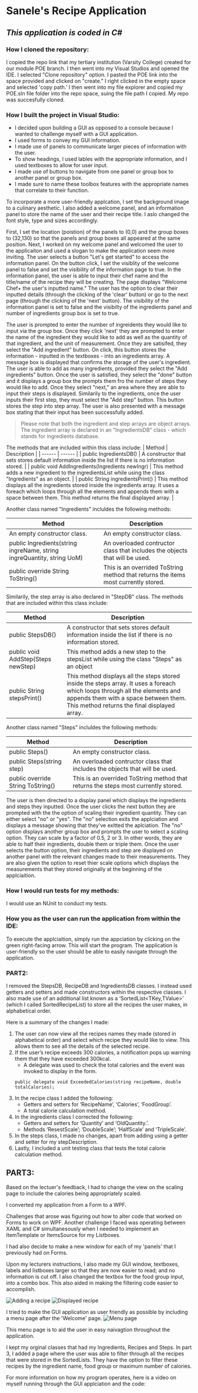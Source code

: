 # Sanele's Recipe Application
## _This application is coded in C#_

### How I cloned the repository:
I copied the repo link that my tertiary institution (Varsity College) created for our module POE branch. I then went into my Visual Studios and opened the IDE. I selected "Clone repository" option. I pasted the POE link into the space provided and clicked on "create." I right clicked in the empty space and selected 'copy path.'
I then went into my file explorer and copied my POE.sln file folder into the repo space, suing the file path I copied.
My repo was succesfully cloned.

### How I built the project in Visual Studio:
-   I decided upon building a GUI as opposed to a console because I wanted to challenge myself with a GUI application.
-   I used forms to convey my GUI information. 
-   I made use of panels to communicate larger pieces of information with the user. 
-  To show headings, I used lables with the appropriate information, and I used textboxes to allow for user input. 
-   I made use of buttons to navigate from one panel or group box to another panel or group box. 
-   I made sure to name these toolbox features with the appropriate names that correlate to their function.

To incorporate a more user-friendly applcation, I set the background image to a culinary aesthetic. I also added a welcome panel, and an information panel to store the name of the user and their recipe title. I aslo changed the font style, type and sizes accordingly.

First, I set the location (poistion) of the panels  to (0,0) and the group boxes to (32,130) so that the panels and group boxes all appeared at the same position. 
Next, I worked on my welcome panel and welcomed the user to the applicaiton and used a slogan to make the application seem more inviting. The user selects a button "Let's get started" to access the information panel. On the button click, I set the visiblity of the welcome panel to false and set the visibility of the information page to true. 
In the information panel, the user is able to input their chef name and the title/name of the recipe they will be creating.
The page displays "Welcome Chef+ the user's inputted name." The user has the option to clear their inputted details (through the clicking of the 'clear' button) or go to the next page (through the clicking of the 'next' button). 
The visibility of the information panel is set to false and the visibilty of the ingredients panel and number of ingredients group box is set to true.

The user is prompted to enter the number of ingreidents they would like to input via the group box. Once they click 'next' they are prompted to enter the name of the ingredient they would like to add as well as the quantity of that ingredient, and the unit of measurement. Once they are satisifed, they select the "Add ingredient" button. On click, this button stores the information - inputted in the textboxes - into an ingredients array. A message box is displayed that confirms the storage of the user's ingredient. The user is able to add as many ingredients, provided they select the "Add ingredients" button. Once the user is satisfied, they select the "done" button and it displays a group box the prompts them fro the number of steps they would like to add. Once they select "next," an area where they are able to input their steps is displayed. Similarily to the ingredients, once the user inputs their first step, they must select the "Add step" button. This button stores the step into step array. The user is also presented with a message box stating that their input has been successfully added.

>Please note that both the ingredient and step arrays are object arrays. The ingredient array is declared in an "IngredientsDB" class - which stands for ingredients database. 

The methods that are included within this class include:
| Method | Description |
| ------ | ------ |
| public IngredientsDB() | A constructor that sets stores default information inside the list if there is no information stored. |
| public void AddIngredients(Ingredients newIngr) | This method adds a new ingredient to the ingredientsList while using the class "Ingredients" as an object. |
| public  String ingredientsPrint() | This method displays all the ingredients stored inside the ingredients array. It uses a foreach 	which loops through all the elements and appends them with a space between them. This method returns the final displayed array. |

Another class named "Ingredients" incluldes the following methods:

| Method | Description |
| ------ | ------ |
| An empty constructor class. | An empty constructor class. |
| public Ingredients(string ingreName, string ingreQuantity, string UoM) | An overloaded contructor class that includes the objects that will be used. |
| public override String ToString() | This is an overrided ToString method that returns the items most currently stored. |

Similarily, the step array is also declared in "StepDB" class. 
The methods that are included within this class include:

| Method | Description |
| ------ | ------ |
| public StepsDB() | A constructor that sets stores default information inside the list if there is no information stored. |
| public void AddStep(Steps newStep) | This method adds a new step to the stepsList while using the class "Steps" as an object |
| public String stepsPrint() | This method displays all the steps stored inside the steps array. It uses a foreach which loops through all the elements and appends them with a space between them. This method returns the final displayed array.|

Another class named "Steps" incluldes the following methods:

| Method | Description |
| ------ | ------ |
| public Steps() | An empty constructor class. |
| public Steps(string step) | An overloaded contructor class that includes the objects that will be used.|
| public override String ToString() | This is an overrided ToString method that returns the steps most currently stored. |


The user is then directed to a display panel which displays the ingredients and steps they inputted. 
Once the user clicks the next button they are prompted with the the option of scaling their ingredient quantity. They can either select "no" or "yes". The "no" selection exits the applciation and displays a message showing that they've exitted the aplciation. The "no" option displays another group box and prompts the user to select a scaling option. They can scale by a factor of 0.5, 2 or 3. In other words, they are able to half their ingredients, double them or triple them.
Once the user selects the button option, their ingredients and step are displayed on another panel with the relevant changes made to their measurements. They are also given the option to reset thier scale options which displays the measurements that they stored originally at the beginning of the applciaition.  
 
### How I would run tests for my methods:
I would use an NUnit to conduct my tests.

### How you as the user can run the application from within the IDE:
To execute the applciaition, simply run the appciation by clicking on the green right-facing arrow. This will start the program. The application is user-friendly so the user should be able to easily navigate through the application.

### PART2:
I removed the StepsDB, RecipeDB and IngredientsDB classes. I instead used getters and setters and made constructors within the respective classes.
I also made use of an additional list known as a ‘SortedList<TKey,TValue>’ (which I called SortedRecipeList) to store all the recipes the user makes, in alphabetical order.

Here is a summary of the changes I made:
1.	The user can now view all the recipes names they made (stored in alphabetical order) and select which recipe they would like to view. This allows them to see all the details of the selected recipe.
2.	If the user’s recipe exceeds 300 calories, a notification pops up warning them that they have exceeded 300kcal.
    - A delegate was used to check the total calories and the event was invoked to display in the form. 
    ```
    public delegate void ExceededCalories(string recipeName, double totalCalories);
    ```
3.	In the recipe class I added the following:
	-   Getters and setters for ‘RecipeName’, ‘Calories’, ‘FoodGroup’.
    -   A total calorie calculation method.
4.	In the ingredients class I corrected the following:
    -   Getters and setters for ‘Quantity’ and ‘OldQuantity.’.
    -   Methods ‘ResestScale’; ‘DoubleScale’; ‘HalfScale’ and ‘TripleScale’.
5.	In the steps class, I made no changes, apart from adding using a getter and setter for my stepDescription.
6.	Lastly, I included a unit testing class that tests the total calorie calculation method.

## PART3:
Based on the lectuer's feedback, I had to change the view on the scaling page to include the calories being appropriately scaled.

I converted my application from a Form to a WPF.

Challenges that arose was figuring out how to alter code that worked on Forms to work on WPF.
Another challenge I faced was operating between XAML and C# simultanesously when I needed to implement an ItemTemplate or ItemsSource for my Listboxes.

I had also decide to make a new window for each of my 'panels' that I previously had on Forms. 


Upon my lecturers instructions, I also made my GUI window, textboxes, labels and listboxes larger so that they are now easier to read; and no information is cut off. I also changed the textbox for the food group input, into a combo box. This also aided in making the filtering code easier to accomplish.

![Adding a recipe](https://github.com/VCNMB/VCNMB-PROG6221-2024-POE--Ali14-coder/assets/126757351/2e0f53dc-3eb2-450d-93c0-363a0803a585)
![Displayed recipe](https://github.com/VCNMB/VCNMB-PROG6221-2024-POE--Ali14-coder/assets/126757351/f1af47a0-88e2-49ef-8e95-ffd0617b4ee5)


I tried to make the GUI application as user friendly as possible by including a menu page after the 'Welcome' page.
 ![Menu page](https://github.com/VCNMB/VCNMB-PROG6221-2024-POE--Ali14-coder/assets/126757351/70d9c03e-a5fe-47ad-a882-c54df833a3f1) 

This menu page is to aid the user in easy naivagtion throughout the application.
 
I kept my orginal classes that had my Ingredients, Recipes and Steps.
In part 3, I added a page where the user was able to filter through all the recipes that were stored in the SortedLists. They have the option to filter these recipes by the ingredient name, food group or maximum number of calories. 

For more information on how my program operates, here is a video on myself running through the GUI applciation and the code:
